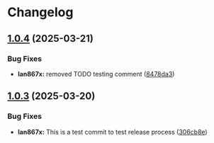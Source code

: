 # Changelog

## [1.0.4](https://github.com/kostaond/esp-eth-drivers/compare/lan867x@v1.0.3...lan867x@v1.0.4) (2025-03-21)


### Bug Fixes

* **lan867x:** removed TODO testing comment ([8478da3](https://github.com/kostaond/esp-eth-drivers/commit/8478da33ea03eb046fdd67058d133558ca7c8938))

## [1.0.3](https://github.com/kostaond/esp-eth-drivers/compare/lan867x@v1.0.2...lan867x@v1.0.3) (2025-03-20)


### Bug Fixes

* **lan867x:** This is a test commit to test release process ([306cb8e](https://github.com/kostaond/esp-eth-drivers/commit/306cb8e102a54ef8562504b6f0dc90d5f02e4d43))
